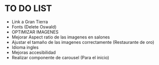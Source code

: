 # TO DO LIST

- Link a Gran Tierra
- Fonts (Delete Oswald)
- OPTIMIZAR IMAGENES
- Mejorar Aspect ratio de las imagenes en salones
- Ajustar el tamaño de las imagenes correctamente (Restaurante de oro)
- Idioma ingles
- Mejoras accesibilidad
- Realizar componente de carousel (Para el inicio)